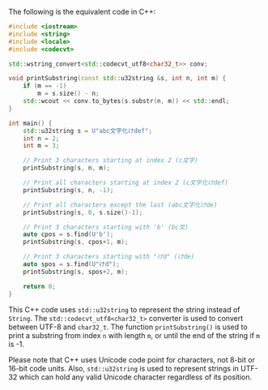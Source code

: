 The following is the equivalent code in C++:

```cpp
#include <iostream>
#include <string>
#include <locale>
#include <codecvt>

std::wstring_convert<std::codecvt_utf8<char32_t>> conv;

void printSubstring(const std::u32string &s, int n, int m) {
    if (m == -1)
        m = s.size() - n;
    std::wcout << conv.to_bytes(s.substr(n, m)) << std::endl;
}

int main() {
    std::u32string s = U"abc文字化けdef";
    int n = 2;
    int m = 3;

    // Print 3 characters starting at index 2 (c文字)
    printSubstring(s, n, m);

    // Print all characters starting at index 2 (c文字化けdef)
    printSubstring(s, n, -1);

    // Print all characters except the last (abc文字化けde)
    printSubstring(s, 0, s.size()-1);

    // Print 3 characters starting with 'b' (bc文)
    auto cpos = s.find(U'b');
    printSubstring(s, cpos+1, m);

    // Print 3 characters starting with "けd" (けde)
    auto spos = s.find(U"けd");
    printSubstring(s, spos+2, m);

    return 0;
}
```

This C++ code uses `std::u32string` to represent the string instead of `String`. The `std::codecvt_utf8<char32_t>` converter is used to convert between UTF-8 and `char32_t`. The function `printSubstring()` is used to print a substring from index `n` with length `m`, or until the end of the string if `m` is -1.

Please note that C++ uses Unicode code point for characters, not 8-bit or 16-bit code units. Also, `std::u32string` is used to represent strings in UTF-32 which can hold any valid Unicode character regardless of its position.
